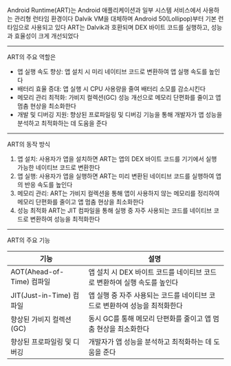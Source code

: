 Android Runtime(ART)는 Android 애플리케이션과 일부 시스템 서비스에서 사용하는 관리형 런타임 환경이다
Dalvik VM을 대체하며 Android 50(Lollipop)부터 기본 런타임으로 사용되고 있다
ART는 Dalvik과 호환되며 DEX 바이트 코드를 실행하고, 성능과 효율성이 크게 개선되었다

---

ART의 주요 역할은

* 앱 실행 속도 향상: 앱 설치 시 미리 네이티브 코드로 변환하여 앱 실행 속도를 높인다
* 배터리 효율 증대: 앱 실행 시 CPU 사용량을 줄여 배터리 소모를 감소시킨다
* 메모리 관리 최적화: 가비지 컬렉션(GC) 성능 개선으로 메모리 단편화를 줄이고 앱 멈춤 현상을 최소화한다
* 개발 및 디버깅 지원: 향상된 프로파일링 및 디버깅 기능을 통해 개발자가 앱 성능을 분석하고 최적화하는 데 도움을 준다

---

ART의 동작 방식

1.  앱 설치: 사용자가 앱을 설치하면 ART는 앱의 DEX 바이트 코드를 기기에서 실행 가능한 네이티브 코드로 변환한다
2.  앱 실행: 사용자가 앱을 실행하면 ART는 미리 변환된 네이티브 코드를 실행하여 앱의 반응 속도를 높인다
3.  메모리 관리: ART는 가비지 컬렉션을 통해 앱이 사용하지 않는 메모리를 정리하여 메모리 단편화를 줄이고 앱 멈춤 현상을 최소화한다
4.  성능 최적화 ART는 JIT 컴파일을 통해 실행 중 자주 사용되는 코드를 네이티브 코드로 변환하여 성능을 최적화한다

---

ART의 주요 기능

| 기능 | 설명 |
|---|---|
| AOT(Ahead-of-Time) 컴파일 | 앱 설치 시 DEX 바이트 코드를 네이티브 코드로 변환하여 실행 속도를 높인다 |
| JIT(Just-in-Time) 컴파일 | 앱 실행 중 자주 사용되는 코드를 네이티브 코드로 변환하여 성능을 최적화한다 |
| 향상된 가비지 컬렉션(GC) | 동시 GC를 통해 메모리 단편화를 줄이고 앱 멈춤 현상을 최소화한다 |
| 향상된 프로파일링 및 디버깅 | 개발자가 앱 성능을 분석하고 최적화하는 데 도움을 준다 |
